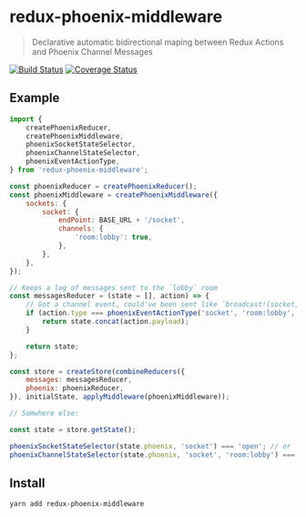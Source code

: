 # redux-phoenix-middleware

> Declarative automatic bidirectional maping between Redux Actions and Phoenix Channel Messages

[![Build Status](https://travis-ci.org/futpib/redux-phoenix-middleware.svg?branch=master)](https://travis-ci.org/futpib/redux-phoenix-middleware) [![Coverage Status](https://coveralls.io/repos/github/futpib/redux-phoenix-middleware/badge.svg?branch=master)](https://coveralls.io/github/futpib/redux-phoenix-middleware?branch=master)

## Example

```js
import {
	createPhoenixReducer,
	createPhoenixMiddleware,
	phoenixSocketStateSelector,
	phoenixChannelStateSelector,
	phoenixEventActionType,
} from 'redux-phoenix-middleware';

const phoenixReducer = createPhoenixReducer();
const phoenixMiddleware = createPhoenixMiddleware({
	sockets: {
		socket: {
			endPoint: BASE_URL + '/socket',
			channels: {
				'room:lobby': true,
			},
		},
	},
});

// Keeps a log of messages sent to the `lobby` room
const messagesReducer = (state = [], action) => {
	// Got a channel event, could've been sent like `broadcast!(socket, "message", %{ ... })`
	if (action.type === phoenixEventActionType('socket', 'room:lobby', 'message')) {
		return state.concat(action.payload);
	}

	return state;
};

const store = createStore(combineReducers({
	messages: messagesReducer,
	phoenix: phoenixReducer,
}), initialState, applyMiddleware(phoenixMiddleware));

// Somwhere else:

const state = store.getState();

phoenixSocketStateSelector(state.phoenix, 'socket') === 'open'; // or 'closed'
phoenixChannelStateSelector(state.phoenix, 'socket', 'room:lobby') === 'joined'; // or 'closed', 'errored'
```

## Install

```
yarn add redux-phoenix-middleware
```
